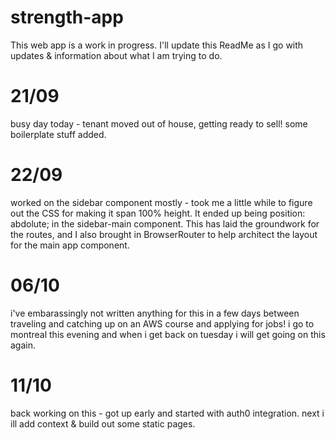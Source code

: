 # strength-app

This web app is a work in progress. I'll update this ReadMe as I go with updates & information about what I am trying to do.

# 21/09

busy day today - tenant moved out of house, getting ready to sell! some boilerplate stuff added.

# 22/09

worked on the sidebar component mostly - took me a little while to figure out the CSS for making it span 100% height. It ended up being position: abdolute; in the sidebar-main component. This has laid the groundwork for the routes, and I also brought in BrowserRouter to help architect the layout for the main app component.

# 06/10

i've embarassingly not written anything for this in a few days between traveling and catching up on an AWS course and applying for jobs! i go to montreal this evening and when i get back on tuesday i will get going on this again.

# 11/10

back working on this - got up early and started with auth0 integration. next i ill add context & build out some static pages.
